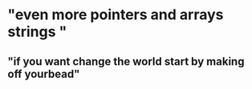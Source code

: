 # "even more pointers and arrays strings " 
## "if you want change the world start by making off yourbead"
